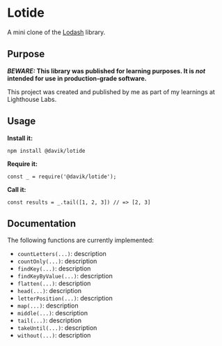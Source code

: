 # Lotide

A mini clone of the [Lodash](https://lodash.com) library.

## Purpose

**_BEWARE:_ This library was published for learning purposes. It is _not_ intended for use in production-grade software.**

This project was created and published by me as part of my learnings at Lighthouse Labs. 

## Usage

**Install it:**

`npm install @davik/lotide`

**Require it:**

`const _ = require('@davik/lotide');`

**Call it:**

`const results = _.tail([1, 2, 3]) // => [2, 3]`

## Documentation

The following functions are currently implemented:

* `countLetters(...)`: description
* `countOnly(...)`: description
* `findKey(...)`: description
* `findKeyByValue(...)`: description
* `flatten(...)`: description
* `head(...)`: description
* `letterPosition(...)`: description
* `map(...)`: description
* `middle(...)`: description
* `tail(...)`: description
* `takeUntil(...)`: description
* `without(...)`: description